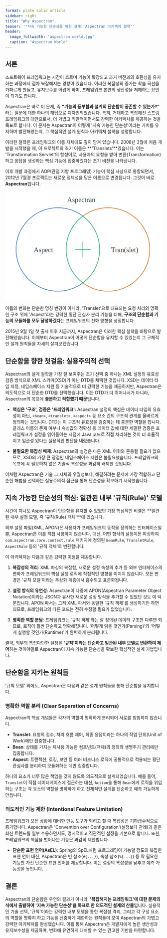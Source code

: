 ```yaml
---
format: plate solid article
sidebar: right
title: "Why Aspectran"
teaser: '"지속 가능한 단순성을 위한 설계: Aspectran 아키텍처 철학"'
header:
  image_fullwidth: "aspectran-world.jpg"
  caption: "Aspectran World"
---
```


## 서론

소프트웨어 프레임워크는 시간이 흐르며 기능이 확장되고 과거 버전과의 호환성을 유지하는 과정에서 점차 복잡해지는 경향이 있습니다. 이러한 복잡성의 증가는 학습 곡선을 가파르게 만들고, 유지보수를 어렵게 하며, 프레임워크 본연의 생산성을 저해하는 요인이 되기도 합니다.

Aspectran은 바로 이 문제, 즉 **"기능의 풍부함과 설계의 단순함이 공존할 수 있는가?"** 라는 질문에 대한 하나의 해답으로 디자인되었습니다. 특히, 거대하고 복잡해진 스프링 프레임워크의 대안으로서, 더 가볍고 직관적이면서도 강력한 아키텍처를 제공하는 것을 목표로 합니다. 이 문서는 Aspectran이 어떻게 '지속 가능한 단순성'이라는 가치를 유지하며 발전해왔는지, 그 핵심적인 설계 원칙과 아키텍처 철학을 설명합니다.

이러한 철학은 프레임워크의 이름 자체에도 깊이 담겨 있습니다. 2008년 3월에 처음 개발을 시작했을 때, 이 프로젝트의 초기 이름은 **'Translets'**였습니다. 이는 'Transformation Servlet'의 합성어로, 사용자의 요청을 받아 변환(Transformation)하고 응답을 생성하는 핵심 기능에 집중하겠다는 초기 비전을 나타냅니다.

이후 개발 과정에서 AOP(관점 지향 프로그래밍) 기능이 핵심 사상으로 통합되면서, 2012년 7월경 프로젝트는 새로운 정체성을 담은 이름으로 변경됩니다. 그것이 바로 **Aspectran**입니다.

![Aspect + Tran(slet) = Aspectran](/images/docs/aspect_tran.svg)

이름의 변화는 단순한 명칭 변경이 아니라, 'Translet'으로 대표되는 요청 처리의 명확한 구조 위에 'Aspect'라는 강력한 횡단 관심사 분리 기능을 더해, **구조의 단순함과 기능의 모듈화를 모두 달성하겠다**는 프레임워크의 진화 방향을 상징합니다.

2015년 9월 1일 첫 출시 이후 지금까지, Aspectran은 이러한 핵심 철학을 바탕으로 발전해왔습니다. 이제부터 Aspectran이 어떻게 단순함을 유지할 수 있었는지 그 구체적인 설계 원칙들을 자세히 살펴보겠습니다.

## 단순함을 향한 첫걸음: 실용주의적 선택

Aspectran의 설계 철학을 가장 잘 보여주는 초기 선택 중 하나는 XML 설정의 유효성 검증 방식으로 XML 스키마(XSD)가 아닌 DTD를 채택한 것입니다. XSD는 데이터 타입 지정, 네임스페이스 지원 등 기술적으로 더 강력한 기능을 제공하지만, Aspectran은 의도적으로 더 단순한 DTD를 선택했습니다. 이는 DTD가 더 뛰어나서가 아니라, Aspectran의 목표에 **충분하고 적합했기 때문**입니다.

-   **핵심은 '구조', 검증은 '프레임워크'**: Aspectran 설정의 핵심은 데이터 타입의 유효성이 아닌, `<bean>`, `<translet>`, `<aspect>` 등 요소 간의 구조적 관계를 올바르게 정의하는 것입니다. DTD는 이 구조적 유효성을 검증하는 데 충분한 역할을 합니다. 클래스 이름의 존재 여부나 속성값의 정확성 등 데이터 값에 대한 세밀한 검증은 프레임워크가 설정을 읽어들이는 시점에 Java 코드로 직접 처리하는 것이 더 효율적이고 일관성 있다는 실용적인 판단을 내렸습니다.

-   **불필요한 복잡성 배제**: Aspectran의 설정은 다른 XML 어휘와 혼용될 필요가 없으므로, XSD의 가장 큰 장점인 네임스페이스 지원은 불필요했습니다. 프레임워크의 목표에 꼭 필요하지 않은 기술적 복잡성을 과감히 배제한 것입니다.

이처럼 Aspectran은 기술 그 자체의 우월성보다, 해결하려는 문제에 가장 적합하고 단순한 해법을 선택하는 실용주의적 접근을 통해 단순성을 확보하기 시작했습니다.

## 지속 가능한 단순성의 핵심: 일관된 내부 '규칙(Rule)' 모델

시간이 지나도 Aspectran이 단순함을 유지할 수 있었던 가장 핵심적인 비결은 **일관된 내부 설정 모델, 즉 '규칙(Rule) 객체'**에 있습니다.

외부 설정 파일(XML, APON)은 사용자가 프레임워크의 동작을 정의하는 인터페이스일 뿐, Aspectran은 이를 직접 사용하지 않습니다. 대신, 어떤 형식의 설정이든 파싱하여 `com.aspectran.core.context.rule` 패키지에 정의된 `BeanRule`, `TransletRule`, `AspectRule` 등의 '규칙 객체'로 변환합니다.

이 아키텍처는 다음과 같은 강력한 이점을 제공합니다.

1.  **복잡성의 격리**: XML 파싱의 복잡함, 새로운 설정 속성의 추가 등 외부 인터페이스의 변화가 프레임워크의 핵심 실행 로직에 직접적인 영향을 미치지 않습니다. 모든 변경은 '규칙 모델'이라는 추상화 계층에서 흡수되고 표준화됩니다.

2.  **설정 방식의 유연성**: Aspectran이 나중에 APON(Aspectran Parameter Object Notation)이라는 JSON과 유사한 새로운 설정 방식을 추가할 수 있었던 것도 이 덕분입니다. APON 파서는 그저 XML 파서와 동일한 '규칙 객체'를 생성하기만 하면 되므로, 프레임워크의 다른 코드는 전혀 수정할 필요가 없었습니다.

3.  **명확한 역할 분담**: 프레임워크는 '규칙 객체'라는 잘 정의된 데이터 구조만 다루면 되므로, 로직이 훨씬 단순하고 명확해집니다. '어떻게 읽을 것인가(Parsing)'와 '어떻게 실행할 것인가(Runtime)'가 완벽하게 분리됩니다.

결국, 외부의 복잡다단한 설정을 **'규칙'이라는 단순하고 일관된 내부 모델로 변환하여 제어**하는 것이야말로 Aspectran이 지속 가능한 단순성을 확보한 핵심적인 설계 기법입니다.

## 단순함을 지키는 원칙들

'규칙 모델' 외에도, Aspectran은 다음과 같은 설계 원칙들을 통해 단순함을 유지합니다.

### 명확한 역할 분리 (Clear Separation of Concerns)

Aspectran의 핵심 개념들은 각자의 역할이 명확하게 분리되어 서로를 침범하지 않습니다.

-   **Translet**: 요청의 접수, 처리 흐름 제어, 최종 응답이라는 하나의 작업 단위(Unit of Work)에만 집중합니다.
-   **Bean**: 상태를 가지는 재사용 가능한 컴포넌트(객체)의 정의와 생명주기 관리에만 집중합니다.
-   **Aspect**: 트랜잭션, 로깅, 보안 등 여러 비즈니스 로직에 공통적으로 적용되는 횡단 관심사를 분리하여 모듈화하는 데만 집중합니다.

하나의 요소가 너무 많은 책임을 갖지 않도록 의도적으로 설계되었습니다. 예를 들어, `Translet`이 직접 데이터베이스에 접근하는 대신, `Action`을 통해 `Bean`에게 로직을 위임하는 구조는 각 요소의 역할을 명확하게 하고 전체적인 설계를 단순하고 예측 가능하게 만듭니다.

### 의도적인 기능 제한 (Intentional Feature Limitation)

프레임워크가 모든 상황에 대비한 만능 도구가 되려고 할 때 복잡성은 기하급수적으로 증가합니다. Aspectran은 'Convention over Configuration'(설정보다 관례)과 같은 최신 트렌드를 일부 수용하면서도, 명시적이고 직관적인 설정을 기본으로 합니다. 또한, 프레임워크의 핵심을 벗어나는 기능은 과감히 제한합니다.

-   **단순한 표현 언어(AsEL)**: Spring의 SpEL처럼 프로그래밍이 가능할 정도의 복잡한 표현 언어 대신, Aspectran은 빈 참조(`#{...}`), 속성 참조(`%{...}`) 등 딱 필요한 기능만 가진 단순한 표현 언어를 제공합니다. 이는 설정의 복잡성을 낮추고 예측 가능성을 높입니다.

## 결론

Aspectran의 단순함은 우연의 결과가 아니라, **'복잡해지는 프레임워크'에 대한 문제의식에서 출발하여 '지속 가능한 단순성'을 목표로 한 의도적인 설계의 산물**입니다. 실용적인 기술 선택, '규칙'이라는 강력한 내부 모델을 통한 복잡성 격리, 그리고 각 구성 요소의 역할을 명확히 하고 기능을 신중하게 제한하는 원칙들이 모여 Aspectran의 가볍고 강력한 아키텍처를 완성했습니다. 이를 통해 Aspectran은 개발자에게 높은 생산성과 유지보수성을 제공하며, 변화에 유연하게 대처할 수 있는 견고한 기반을 마련합니다.
